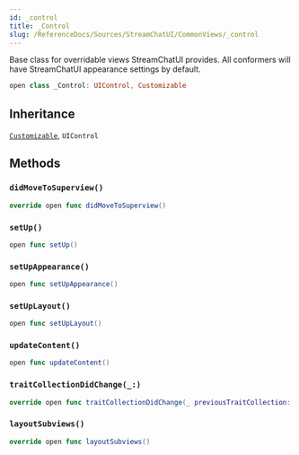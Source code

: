 ```yaml
---
id: _control 
title: _Control
slug: /ReferenceDocs/Sources/StreamChatUI/CommonViews/_control
---
```


Base class for overridable views StreamChatUI provides.
All conformers will have StreamChatUI appearance settings by default.

``` swift
open class _Control: UIControl, Customizable 
```

## Inheritance

[`Customizable`](Customizable), `UIControl`

## Methods

### `didMoveToSuperview()`

``` swift
override open func didMoveToSuperview() 
```

### `setUp()`

``` swift
open func setUp() 
```

### `setUpAppearance()`

``` swift
open func setUpAppearance() 
```

### `setUpLayout()`

``` swift
open func setUpLayout() 
```

### `updateContent()`

``` swift
open func updateContent() 
```

### `traitCollectionDidChange(_:)`

``` swift
override open func traitCollectionDidChange(_ previousTraitCollection: UITraitCollection?) 
```

### `layoutSubviews()`

``` swift
override open func layoutSubviews() 
```
